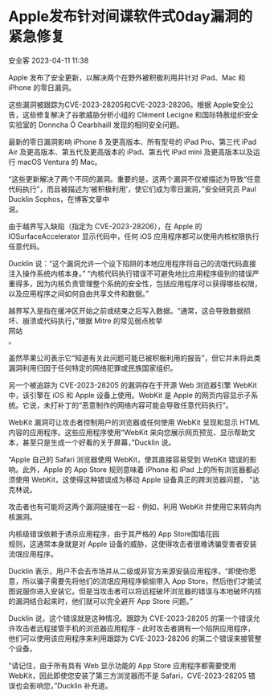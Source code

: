 #  Apple发布针对间谍软件式0day漏洞的紧急修复   
 安全客   2023-04-11 11:38  
  
Apple 发布了安全更新，以解决两个在野外被积极利用并针对 iPad、Mac 和 iPhone 的零日漏洞。  
  
这些漏洞被跟踪为CVE-2023-28205和CVE-2023-28206。根据 Apple安全公告，这些修复解决了谷歌威胁分析小组的 Clément Lecigne 和国际特赦组织安全实验室的 Donncha Ó Cearbhaill 发现的相同安全问题。  
  
最新的零日漏洞影响 iPhone 8 及更高版本、所有型号的 iPad Pro、第三代 iPad Air 及更高版本、第五代及更高版本的 iPad、第五代 iPad mini 及更高版本以及运行 macOS Ventura 的 Mac。  
  
“这些更新解决了两个不同的漏洞。重要的是，这两个漏洞不仅被描述为导致“任意代码执行”，而且被描述为‘被积极利用’，使它们成为零日漏洞，”安全研究员 Paul Ducklin Sophos，在博客文章中  
说。  
  
由于越界写入缺陷（指定为 CVE-2023-28206），在 Apple 的 IOSurfaceAccelerator 显示代码中，任何 iOS 应用程序都可以使用内核权限执行任意代码。  
  
Ducklin 说：“这个漏洞允许一个设下陷阱的本地应用程序将自己的流氓代码直接注入操作系统内核本身。” “内核代码执行错误不可避免地比应用程序级别的错误严重得多，因为内核负责管理整个系统的安全性，包括应用程序可以获得哪些权限，以及应用程序之间如何自由共享文件和数据。”  
  
越界写入是指在缓冲区开始之前或结束之后写入数据。“通常，这会导致数据损坏、崩溃或代码执行，”根据 Mitre 的常见弱点枚举  
网站  
。  
  
虽然苹果公司表示它“知道有关此问题可能已被积极利用的报告”，但它并未将此类漏洞利用归因于任何特定的网络犯罪或民族国家组织。  
  
另一个被追踪为 CVE-2023-28205 的漏洞存在于开源 Web 浏览器引擎 WebKit 中，该引擎在 iOS 和 Apple 设备上使用。WebKit 是 Apple 的网页内容显示子系统。它说，未打补丁的“恶意制作的网络内容可能会导致任意代码执行”。  
  
WebKit 漏洞可让攻击者控制用户的浏览器或任何使用 WebKit 呈现和显示 HTML 内容的应用程序。这些应用程序使用“WebKit 来向您展示网页预览、显示帮助文本，甚至只是生成一个好看的关于屏幕，”Ducklin 说。  
  
“Apple 自己的 Safari 浏览器使用 WebKit，使其直接容易受到 WebKit 错误的影响。此外，Apple 的 App Store 规则意味着 iPhone 和 iPad 上的所有浏览器都必须使用 WebKit，这使得这种错误成为移动 Apple 设备真正的跨浏览器问题， "达克林说。  
  
攻击者也有可能将这两个漏洞链接在一起 - 例如，利用 WebKit 并使用它来转向内核漏洞。  
  
内核级错误依赖于诱杀应用程序，由于其严格的 App Store围墙花园  
规则，这通常本身就是对 Apple 设备的威胁，这使得攻击者很难诱骗受害者安装流氓应用程序。  
  
Ducklin 表示，用户不会去市场并从二级或非官方来源安装应用程序，“即使你愿意，所以骗子需要先将他们的流氓应用程序偷偷带入 App Store，然后他们才能试图说服你进入安装它。但是当攻击者可以将远程破坏浏览器的错误与本地破坏内核的漏洞结合起来时，他们就可以完全避开 App Store 问题。”  
  
Ducklin 说，这个错误就是这种情况。跟踪为 CVE-2023-28205 的第一个错误允许攻击者远程接管手机的浏览器应用程序 - 此时攻击者拥有一个陷阱应用程序，他们可以使用该应用程序来利用跟踪为 CVE-2023-28206 的第二个错误来接管整个设备。  
  
“请记住，由于所有具有 Web 显示功能的 App Store 应用程序都需要使用 WebKit，因此即使您安装了第三方浏览器而不是 Safari，CVE-2023-28205 错误也会影响您，”Ducklin 补充道。  
  
